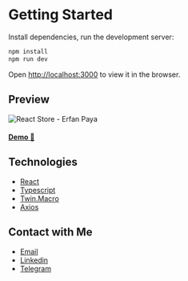 # Getting Started

Install dependencies, run the development server:

```bash
npm install
npm run dev
```

Open [http://localhost:3000](http://localhost:3000) to view it in the browser.

## Preview

![React Store - Erfan Paya](https://i.ibb.co/bbPPS1y/store.png)

#### [Demo 👀](reactstore-hp0098.netlify.app)

## Technologies

-   [React](https://reactjs.org)
-   [Typescript](https://typescriptlang.org/)
-   [Twin.Macro](https://github.com/ben-rogerson/twin.macro)
-   [Axios](https://axios.com/)

## Contact with Me

-   [Email](mailto:erfanpaya2021@gmail.com)
-   [Linkedin](https://linkedin.com/in/erfanpaya)
-   [Telegram](https://t.me/Erfan_Paya)
